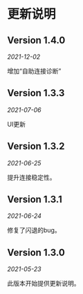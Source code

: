 更新说明
==========

## Version 1.4.0

_2021-12-02_

增加“自助连接诊断”

## Version 1.3.3

_2021-07-06_

UI更新


## Version 1.3.2

_2021-06-25_

提升连接稳定性。


## Version 1.3.1

_2021-06-24_

修复了闪退的bug。


## Version 1.3.0

_2021-05-23_

此版本开始提供更新说明。
